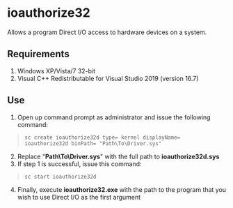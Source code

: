 # ioauthorize32
Allows a program Direct I/O access to hardware devices on a system.
## Requirements
1. Windows XP/Vista/7 32-bit
2. Visual C++ Redistributable for Visual Studio 2019 (version 16.7)
## Use
1. Open up command prompt as administrator and issue the following command:
> ```sc create ioauthorize32d type= kernel displayName= ioauthorize32d binPath= "Path\To\Driver.sys"```
2. Replace "**Path\To\Driver.sys**" with the full path to **ioauthorize32d.sys**
3. If step 1 is successful, issue this command: 
> ```sc start ioauthorize32d```
4. Finally, execute **ioauthorize32.exe** with the path to the program that you wish to use Direct I/O as the first argument
